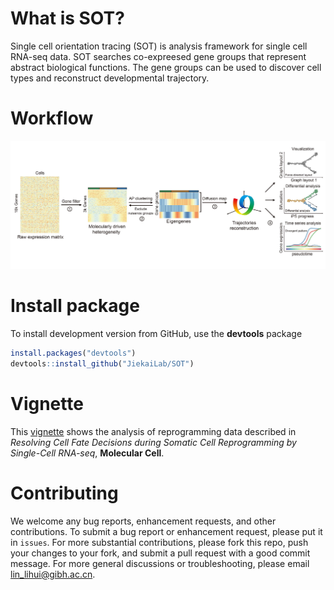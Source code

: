 # What is SOT?
Single cell orientation tracing (SOT) is analysis framework for single cell RNA-seq data. SOT searches co-expreesed gene groups that represent abstract biological functions. The gene groups can be used to discover cell types and reconstruct developmental trajectory. <br>

# Workflow
![workflow](./README_files/workflow.png)

# Install package
To install development version from GitHub, use the __devtools__ package
```R
install.packages("devtools")
devtools::install_github("JiekaiLab/SOT")
```
# Vignette
This [vignette](https://charliex210.github.io/docs/sot-vignette.html) shows the analysis of reprogramming data described in _Resolving Cell Fate Decisions during Somatic Cell Reprogramming by Single-Cell RNA-seq_, __Molecular Cell__.

# Contributing
We welcome any bug reports, enhancement requests, and other contributions. To submit a bug report or enhancement request, please put it in `issues`. For more substantial contributions, please fork this repo, push your changes to your fork, and submit a pull request with a good commit message. For more general discussions or troubleshooting, please email <lin_lihui@gibh.ac.cn>.
